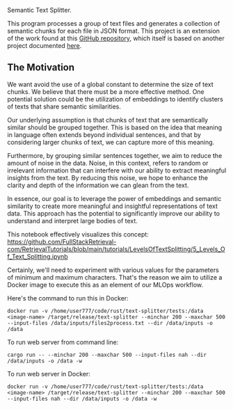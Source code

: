 Semantic Text Splitter.

This program processes a group of text files and generates a collection of semantic chunks for each file in JSON format. This project is an extension of the work found at this [GitHub repository](https://github.com/benbrandt/text-splitter), which itself is based on another project documented [here](https://semantic-text-splitter.readthedocs.io/en/stable/semantic_text_splitter.html).

## The Motivation

We want avoid the use of a global constant to determine the size of text chunks. We believe that there must be a more effective method. One potential solution could be the utilization of embeddings to identify clusters of texts that share semantic similarities.

Our underlying assumption is that chunks of text that are semantically similar should be grouped together. This is based on the idea that meaning in language often extends beyond individual sentences, and that by considering larger chunks of text, we can capture more of this meaning.

Furthermore, by grouping similar sentences together, we aim to reduce the amount of noise in the data. Noise, in this context, refers to random or irrelevant information that can interfere with our ability to extract meaningful insights from the text. By reducing this noise, we hope to enhance the clarity and depth of the information we can glean from the text.

In essence, our goal is to leverage the power of embeddings and semantic similarity to create more meaningful and insightful representations of text data. This approach has the potential to significantly improve our ability to understand and interpret large bodies of text. 

This notebook effectively visualizes this concept: 
https://github.com/FullStackRetrieval-com/RetrievalTutorials/blob/main/tutorials/LevelsOfTextSplitting/5_Levels_Of_Text_Splitting.ipynb


Certainly, we'll need to experiment with various values for the parameters of minimum and maximum characters. That's the reason we aim to utilize a Docker image to execute this as an element of our MLOps workflow. 

Here's the command to run this in Docker:
```
docker run -v /home/user777/code/rust/text-splitter/tests:/data <image-name> /target/release/text-splitter --minchar 200 --maxchar 500 --input-files /data/inputs/files2process.txt --dir /data/inputs -o /data

```

To run web server from command line:
```
cargo run -- --minchar 200 --maxchar 500 --input-files nah --dir /data/inputs -o /data -w
```

To run web server in Docker:

```
docker run -v /home/user777/code/rust/text-splitter/tests:/data <image-name> /target/release/text-splitter --minchar 200 --maxchar 500 --input-files nah --dir /data/inputs -o /data -w
```

